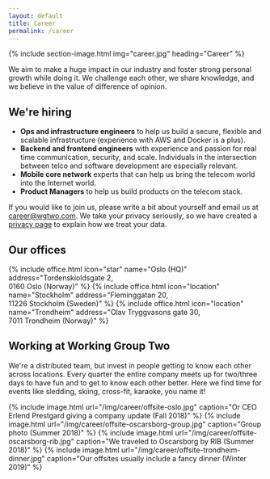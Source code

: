 ```yaml
---
layout: default
title: Career
permalink: /career
---
```


{% include section-image.html img="career.jpg" heading="Career" %}

We aim to make a huge impact in our industry and foster strong personal growth while doing it.
We challenge each other, we share knowledge, and we believe in the value of difference of opinion.

## We're hiring
*   **Ops and infrastructure engineers** to help us build a secure, flexible and scalable infrastructure (experience with AWS and Docker is a plus).
*   **Backend and frontend engineers** with experience and passion for real time communication, security, and scale. Individuals in the intersection between telco and software development are especially relevant.
*   **Mobile core network** experts that can help us bring the telecom world into the Internet world.
*   **Product Managers** to help us build products on the telecom stack.

If you would like to join us, please write a bit about yourself and email us at <career@wgtwo.com>.
We take your privacy seriously, so we have created a [privacy page](/privacy) to explain how we treat your data.

## Our offices

<div uk-grid class="ui-grid uk-grid-match uk-grid-small">
    {% include office.html icon="star" name="Oslo (HQ)" address="Tordenskioldsgate 2,<br> 0160 Oslo (Norway)" %}
    {% include office.html icon="location" name="Stockholm" address="Fleminggatan 20,<br> 11226 Stockholm (Sweden)" %}
    {% include office.html icon="location" name="Trondheim" address="Olav Tryggvasons gate 30,<br> 7011 Trondheim (Norway)" %}
</div>

## Working at Working Group Two
We're a distributed team, but invest in people getting to know each other across locations.
Every quarter the entire company meets up for two/three days to have fun and to get to know each other better.
Here we find time for events like sledding, skiing, cross-fit, karaoke, you name it!

<div class="uk-child-width-1-2@m" uk-grid uk-lightbox="animation: scale">
    {% include image.html url="/img/career/offsite-oslo.jpg" caption="Or CEO Erlend Prestgard giving a company update (Fall 2018)" %}
    {% include image.html url="/img/career/offsite-oscarsborg-group.jpg" caption="Group photo (Summer 2018)" %}
    {% include image.html url="/img/career/offsite-oscarsborg-rib.jpg" caption="We traveled to Oscarsborg by RIB (Summer 2018)" %}
    {% include image.html url="/img/career/offsite-trondheim-dinner.jpg" caption="Our offsites usually include a fancy dinner (Winter 2019)" %}
</div>
